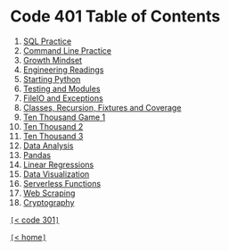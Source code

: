 # Code 401 Table of Contents

1. [SQL Practice](401-01.md)
2. [Command Line Practice](401-02.md)
3. [Growth Mindset](401-03.md)
4. [Engineering Readings](401-04.md)
5. [Starting Python](401-05.md)
6. [Testing and Modules](401-06.md)
7. [FileIO and Exceptions](401-07.md)
8. [Classes, Recursion, Fixtures and Coverage](401-08.md)
9. [Ten Thousand Game 1](401-09.md)
10. [Ten Thousand 2](401-10.md)
11. [Ten Thousand 3](401-11.md)
12. [Data Analysis](401-12.md)
13. [Pandas](401-13.md)
14. [Linear Regressions](401-14.md)
15. [Data Visualization](401-15.md)
16. [Serverless Functions](401-16.md)
17. [Web Scraping](401-17.md)
18. [Cryptography](401-18.md)

[`[`< code 301`]`](code301.md)

[`[`< home`]`](README.md)
